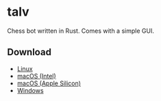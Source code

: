 # talv

Chess bot written in Rust. Comes with a simple GUI.

## Download

- [Linux][linux]
- [macOS (Intel)][macos]
- [macOS (Apple Silicon)][macos-arm]
- [Windows][win]

[linux]: https://nightly.link/LFalch/talv/workflows/build/main/talv-x86_64-unknown-linux-musl.zip
[macos]: https://nightly.link/LFalch/talv/workflows/build/main/talv-x86_64-apple-darwin.zip
[macos-arm]: https://nightly.link/LFalch/talv/workflows/build/main/talv-aarch64-apple-darwin.zip
[win]: https://nightly.link/LFalch/talv/workflows/build/main/talv-x86_64-pc-windows-msvc.zip
